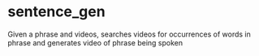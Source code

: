 # sentence_gen

Given a phrase and videos, searches videos for occurrences of words in phrase and generates video of phrase being spoken